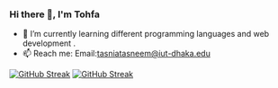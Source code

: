 ### Hi there 👋, I'm Tohfa




- 🌱 I’m currently learning different programming languages and web development
.
- 📫 Reach me: Email:tasniatasneem@iut-dhaka.edu
  


[![GitHub Streak](https://streak-stats.demolab.com/?user=tasniattohfa)](https://git.io/streak-stats)
[![GitHub Streak](https://streak-stats.demolab.com/?user=tasniattohfa)](https://git.io/streak-stats)
